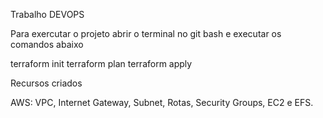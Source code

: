 
Trabalho DEVOPS

Para exercutar o projeto abrir o terminal no git bash e executar os comandos abaixo

terraform init
terraform plan
terraform apply

Recursos criados 

AWS: VPC, Internet Gateway, Subnet, Rotas, Security Groups, EC2 e EFS. 



